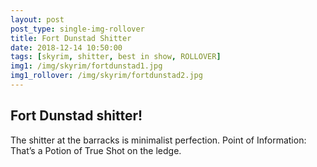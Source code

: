 ```yaml
---
layout: post
post_type: single-img-rollover
title: Fort Dunstad Shitter
date: 2018-12-14 10:50:00
tags: [skyrim, shitter, best in show, ROLLOVER]
img1: /img/skyrim/fortdunstad1.jpg
img1_rollover: /img/skyrim/fortdunstad2.jpg
---
```

## Fort Dunstad shitter!

The shitter at the barracks is minimalist perfection. Point of Information: That’s a Potion of True Shot on the ledge.

